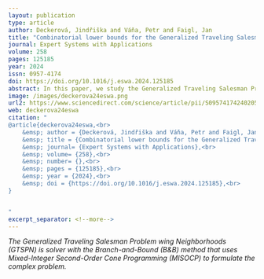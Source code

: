 ```yaml
---
layout: publication
type: article
author: Deckerová, Jindřiška and Váňa, Petr and Faigl, Jan
title: "Combinatorial lower bounds for the Generalized Traveling Salesman Problem with Neighborhoods"
journal: Expert Systems with Applications
volume: 258
pages: 125185
year: 2024
issn: 0957-4174
doi: https://doi.org/10.1016/j.eswa.2024.125185
abstract: In this paper, we study the Generalized Traveling Salesman Problem with Neighborhoods (GTSPN), a variant of the Traveling Salesman Problem (TSP), where the goal is to find the shortest path visiting each of the given neighborhood sets represented as a set of convex regions. The GTSPN is motivated by the sequencing problem of robotic manipulators, where an operation can be achieved from multiple locations, such as the visual inspection that can be performed from several possible views. The GTSPN formulation allows for exploiting continuous optimization to find the most suitable locations for the inspection, yielding possible solution cost reduction. Moreover, instances with overlapping high-dimensional convex regions further allow modeling neighborhood sets with complex shapes. We propose a novel approach to determine the first lower bounds to the studied GTSPN by employing the Branch-and-Bound (BB) method and the Mixed-Integer Second-Order Cone Programming (MISOCP) model for particular BB subproblems. In addition, the proposed method allows for solving the GTSPN to optima. The developed lower bound determination is further exploited in the empirical evaluation of existing heuristic approaches to the GTSPN and assesses the solution quality using the relative optimality gap. Regarding the presented results, the proposed BB-based approach provides tight lower bounds and solutions with up to 20 % optimality gap for the GTSPN instances with less than 15 neighborhood sets for the given limited computational time. Furthermore, the presented results support that the proposed approach is suitable for solving high-dimensional instances of the GTSPN that can be found in inspection tasks with robotic manipulators.
image: /images/deckerova24eswa.png
url2: https://www.sciencedirect.com/science/article/pii/S0957417424020529?via%3Dihub
web: deckerova24eswa
citation: "
@article{deckerova24eswa,<br>
	&emsp; author = {Deckerová, Jindřiška and Váňa, Petr and Faigl, Jan},<br>
	&emsp; title = {Combinatorial lower bounds for the Generalized Traveling Salesman Problem with Neighborhoods},<br>
	&emsp; journal= {Expert Systems with Applications},<br>
	&emsp; volume= {258},<br>
	&emsp; number= {},<br>
	&emsp; pages = {125185},<br>
	&emsp; year = {2024},<br>
	&emsp; doi = {https://doi.org/10.1016/j.eswa.2024.125185},<br>
}


"
excerpt_separator: <!--more-->
---
```

*The Generalized Traveling Salesman Problem wing Neighborhoods (GTSPN) is solver with the Branch-and-Bound (B&B) method that uses Mixed-Integer Second-Order Cone Programming (MISOCP) to formulate the complex problem.*
<!--more-->

